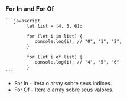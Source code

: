 ### For In and For Of

	```javascript
			let list = [4, 5, 6];
			
			for (let i in list) {
			   console.log(i); // "0", "1", "2",
			}
			
			for (let i of list) {
			   console.log(i); // "4", "5", "6"
			}
	```

- For In - Itera o array sobre seus indices.
- For Of - Itera o array sobre seus valores.